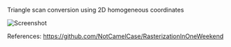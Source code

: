 Triangle scan conversion using 2D homogeneous coordinates

![Screenshot](https://i.imgur.com/fG28sWS.jpg)

References: https://github.com/NotCamelCase/RasterizationInOneWeekend